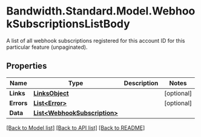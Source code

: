 # Bandwidth.Standard.Model.WebhookSubscriptionsListBody
A list of all webhook subscriptions registered for this account ID for this particular feature (unpaginated).

## Properties

Name | Type | Description | Notes
------------ | ------------- | ------------- | -------------
**Links** | [**LinksObject**](LinksObject.md) |  | [optional] 
**Errors** | [**List&lt;Error&gt;**](Error.md) |  | [optional] 
**Data** | [**List&lt;WebhookSubscription&gt;**](WebhookSubscription.md) |  | 

[[Back to Model list]](../README.md#documentation-for-models) [[Back to API list]](../README.md#documentation-for-api-endpoints) [[Back to README]](../README.md)

